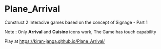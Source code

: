# Plane_Arrival
Construct 2 Interacive games based on the concept of Signage - Part 1

Note : Only **Arrival** and **Cuisine** icons work,
       The Game has touch capability
       
Play at https://kiran-janga.github.io/Plane_Arrival/
